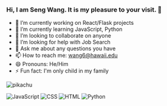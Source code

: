 ### Hi, I am Seng Wang. It is my pleasure to your visit. 👋


- 🔭 I’m currently working on React/Flask projects
- 🌱 I’m currently learning JavaScript, Python
- 👯 I’m looking to collaborate on anyone
- 🤔 I’m looking for help with Job Search
- 💬 Ask me about any questions you have
- 📫 How to reach me: wang6@hawaii.edu
- 😄 Pronouns: He/Him
- ⚡ Fun fact: I'm only child in my family

![pikachu](https://www.pixelstalk.net/wp-content/uploads/images1/Screen-Cute-Pikachu-Wallpapers.jpeg)

![JavaScript](https://img.shields.io/badge/-JavaScript-yellow?style=flat-square&logo=javascript&logoColor=white)
![CSS](https://img.shields.io/badge/-CSS-blue?style=flat-square&logo=css3&logoColor=white)
![HTML](https://img.shields.io/badge/-HTML-orange?style=flat-square&logo=html5&logoColor=white)
![Python](https://img.shields.io/badge/-Python-blue?style=flat-square&logo=python&logoColor=white)
